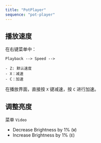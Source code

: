```yaml
---
title: "PotPlayer"
sequence: "pot-player"
---
```


## 播放速度

在右键菜单中：

```text
Playback --> Speed -->

- Z: 默认速度
- X：减速
- C：加速 
```

在播放界面，直接按 `X` 键减速，按 `C` 进行加速。

## 调整亮度

菜单 `Video`

- Decrease Brightness by 1% (`W`)
- Increase Brightness by 1% (`E`)

